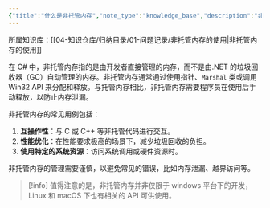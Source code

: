 ```yaml
---
{"title":"什么是非托管内存","note_type":"knowledge_base","description":"非托管内存的定义","tags":["csharp","dotnet"],"create_time":"2025-02-09","update_time":"2025-02-19","dg-home":false,"dg-publish":true,"knowledge_type":"问题记录","root":"非托管内存的使用","permalink":"/04-知识仓库/知识单元/01-问题记录/非托管内存的使用/什么是非托管内存/","dgPassFrontmatter":true,"noteIcon":"","created":"2025-02-09","updated":"2025-02-19"}
---
```



所属知识库：[[04-知识仓库/归纳目录/01-问题记录/非托管内存的使用\|非托管内存的使用]]

在 C# 中，非托管内存指的是由开发者直接管理的内存，而不是由.NET 的垃圾回收器（GC）自动管理的内存。非托管内存通常通过使用指针、`Marshal` 类或调用 Win32 API 来分配和释放。与托管内存相比，非托管内存需要程序员在使用后手动释放，以防止内存泄漏。

非托管内存的常见用例包括：

1. **互操作性**：与 C 或 C++ 等非托管代码进行交互。
2. **性能优化**：在性能要求极高的场景下，减少垃圾回收的负担。
3. **使用特定的系统资源**：访问系统调用或硬件资源时。

非托管内存的管理需要谨慎，以避免常见的错误，比如内存泄漏、越界访问等。

> [!info] 值得注意的是，非托管内存并非仅限于 windows 平台下的开发，Linux 和 macOS 下也有相关的 API 可供使用。
